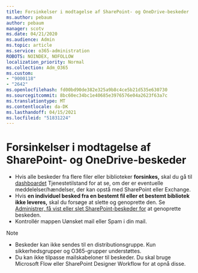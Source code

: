 ```yaml
---
title: Forsinkelser i modtagelse af SharePoint- og OneDrive-beskeder
ms.author: pebaum
author: pebaum
manager: scotv
ms.date: 04/21/2020
ms.audience: Admin
ms.topic: article
ms.service: o365-administration
ROBOTS: NOINDEX, NOFOLLOW
localization_priority: Normal
ms.collection: Adm_O365
ms.custom:
- "9000118"
- "2642"
ms.openlocfilehash: fd00bd90de382e325a9b8c4ce5b21d535e630730
ms.sourcegitcommit: 8bc60ec34bc1e40685e3976576e04a2623f63a7c
ms.translationtype: MT
ms.contentlocale: da-DK
ms.lasthandoff: 04/15/2021
ms.locfileid: "51831224"
---
```

# <a name="delays-in-receiving-sharepoint-and-onedrive-alerts"></a>Forsinkelser i modtagelse af SharePoint- og OneDrive-beskeder

- Hvis alle beskeder fra flere filer eller biblioteker **forsinkes,** skal du gå til [dashboardet](https://portal.office.com/adminportal/home?ref=/servicehealth) Tjenestetilstand for at se, om der er eventuelle meddelelser/hændelser, der kan opstå med SharePoint eller Exchange.
- Hvis **en individuel besked fra en bestemt fil eller et bestemt bibliotek ikke leveres,** skal du forsøge at slette og genoprette den. Se [Administrer, få vist eller slet SharePoint-beskeder for](https://support.microsoft.com/office/99dfb19c-9a90-4a8c-aba1-aa8c8afb0de2) at genoprette beskeden.
- Kontrollér mappen Uønsket mail eller Spam i din mail.

> [!NOTE]
> - Beskeder kan ikke sendes til en distributionsgruppe. Kun sikkerhedsgrupper og O365-grupper understøttes.
> - Du kan ikke tilpasse mailskabeloner til beskeder. Du skal bruge Microsoft Flow eller SharePoint Designer Workflow for at opnå disse.
